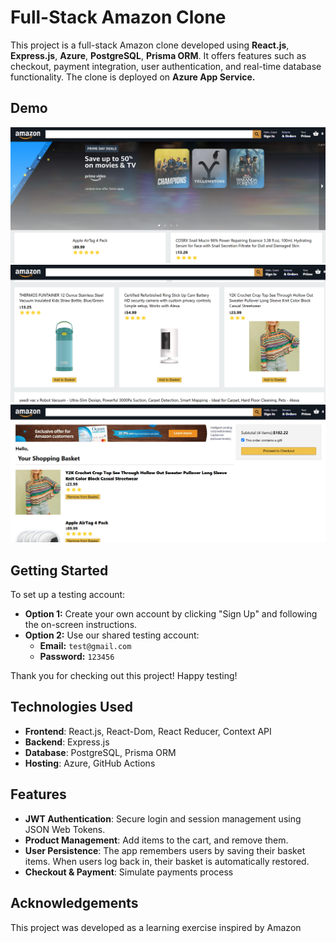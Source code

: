 # Full-Stack Amazon Clone

This project is a full-stack Amazon clone developed using **React.js**, **Express.js**, **Azure**, **PostgreSQL**, **Prisma ORM**. It offers features such as checkout, payment integration, user authentication, and real-time database functionality. The clone is deployed on **Azure App Service.**
## Demo

![demo1](./images/demo1.png)
![demo2](./images/demo2.png)
![demo3](./images/demo3.png)
## Getting Started

To set up a testing account:

- **Option 1:** Create your own account by clicking "Sign Up" and following the on-screen instructions.
- **Option 2:** Use our shared testing account:
  - **Email:** `test@gmail.com`
  - **Password:** `123456`

Thank you for checking out this project! Happy testing!


## Technologies Used

- **Frontend**: React.js, React-Dom, React Reducer, Context API
- **Backend**: Express.js
- **Database**: PostgreSQL, Prisma ORM
- **Hosting**: Azure, GitHub Actions

## Features

- **JWT Authentication**: Secure login and session management using JSON Web Tokens.
- **Product Management**: Add items to the cart, and remove them.
- **User Persistence**: The app remembers users by saving their basket items. When users log back in, their basket is automatically restored.
- **Checkout & Payment**: Simulate payments process



## Acknowledgements

This project was developed as a learning exercise inspired by Amazon
